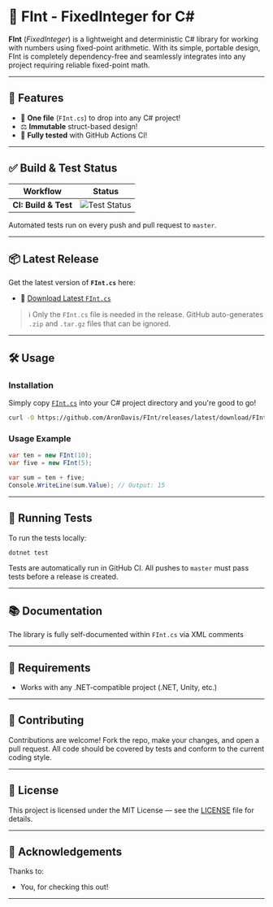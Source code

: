 # 🧮 FInt - FixedInteger for C#

**FInt** (*FixedInteger*) is a lightweight and deterministic C# library for working with numbers using fixed-point arithmetic.  With its simple, portable design, FInt is completely dependency-free and seamlessly integrates into any project requiring reliable fixed-point math.

---

## 🚀 Features

- 📁 **One file** (`FInt.cs`) to drop into any C# project!
- ⚖️ **Immutable** struct-based design!
- 🧪 **Fully tested** with GitHub Actions CI!

---

## ✅ Build & Test Status

| Workflow | Status |
|----------|--------|
| **CI: Build & Test** | ![Test Status](https://img.shields.io/github/actions/workflow/status/AronDavis/FInt/main-github-action.yml?branch=master)

Automated tests run on every push and pull request to `master`.

---

## 📦 Latest Release

Get the latest version of **`FInt.cs`** here:

- 🔗 [Download Latest `FInt.cs`](https://github.com/AronDavis/FInt/releases/latest/download/FInt.cs)

> ℹ️ Only the `FInt.cs` file is needed in the release. GitHub auto-generates `.zip` and `.tar.gz` files that can be ignored.

---

## 🛠️ Usage

### Installation

Simply copy [`FInt.cs`](https://github.com/AronDavis/FInt/releases/latest/download/FInt.cs) into your C# project directory and you're good to go!

```bash
curl -O https://github.com/AronDavis/FInt/releases/latest/download/FInt.cs
```

### Usage Example

```csharp
var ten = new FInt(10);
var five = new FInt(5);

var sum = ten + five;
Console.WriteLine(sum.Value); // Output: 15
```
---

## 🧪 Running Tests

To run the tests locally:

```bash
dotnet test
```

Tests are automatically run in GitHub CI. All pushes to `master` must pass tests before a release is created.

---

## 📚 Documentation

The library is fully self-documented within `FInt.cs` via XML comments

---

## 🧰 Requirements

- Works with any .NET-compatible project (.NET, Unity, etc.)

---

## 🤝 Contributing

Contributions are welcome! Fork the repo, make your changes, and open a pull request. All code should be covered by tests and conform to the current coding style.

---

## 📄 License

This project is licensed under the MIT License — see the [LICENSE](LICENSE) file for details.

---

## 🌟 Acknowledgements

Thanks to:
- You, for checking this out!

---